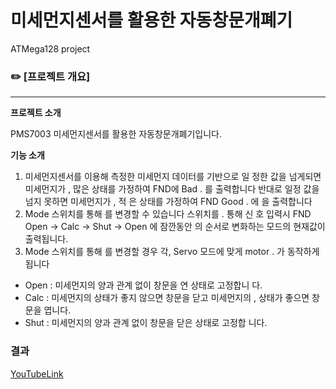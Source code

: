 # 미세먼지센서를 활용한 자동창문개폐기
ATMega128 project
### ✏️ [프로젝트 개요]

---

**프로젝트 소개**

PMS7003 미세먼지센서를 활용한 자동창문개폐기입니다.


**기능 소개**

1. 미세먼지센서를 이용해 측정한 미세먼지 데이터를 기반으로 일
정한 값을 넘게되면 미세먼지가 , 많은 상태를 가정하여 FND에
Bad . 를 출력합니다 반대로 일정 값을 넘지 못하면 미세먼지가 , 적
은 상태를 가정하여 FND Good . 에 을 출력합니다
2. Mode 스위치를 통해 를 변경할 수 있습니다 스위치를 . 통해 신
호 입력시 FND Open -> Calc -> Shut -> Open 에 잠깐동안 의
순서로 변화하는 모드의 현재값이 출력됩니다.
3. Mode 스위치를 통해 를 변경할 경우 각, Servo 모드에 맞게
motor . 가 동작하게 됩니다
- Open : 미세먼지의 양과 관계 없이 창문을 연 상태로 고정합니
다.
- Calc : 미세먼지의 상태가 좋지 않으면 창문을 닫고 미세먼지의 , 
상태가 좋으면 창문을 엽니다.
- Shut : 미세먼지의 양과 관계 없이 창문을 닫은 상태로 고정합
니다.


### 결과 

[YouTubeLink](https://youtu.be/jxe51I1EPI4)

